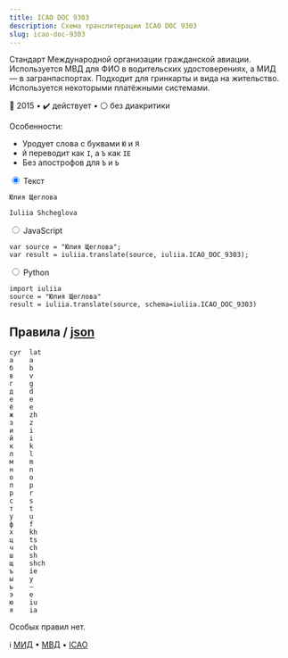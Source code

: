 ```yaml
---
title: ICAO DOC 9303
description: Схема транслитерации ICAO DOC 9303
slug: icao-doc-9303
---
```


Стандарт Международной организации гражданской авиации. Используется МВД для ФИО в водительских удостоверениях, а МИД — в загранпаспортах. Подходит для гринкарты и вида на жительство. Используется некоторыми платёжными системами.

📅 2015 • ✔️ действует • ⚪ без диакритики

Особенности:

-   Уродует слова с буквами `Ю` и `Я`
-   `Й` переводит как `I`, а `Ъ` как `IE`
-   Без апострофов для `Ъ` и `Ь`

<div class="tabs">
<input name="tabs" type="radio" id="text" checked="checked" class="input"/>
<label for="text" class="label"><span>Текст</span></label>
<div class="panel pre-group">
<pre data-ref="source" contenteditable="true" class="editable"><code>Юлия Щеглова</code></pre>
<pre data-ref="target" data-schema="icao_doc_9303"><code>Iuliia Shcheglova</code></pre>
</div>

<input name="tabs" type="radio" id="js" class="input"/>
<label for="js" class="label"><span>JavaScript</span></label>
<pre class="panel"><code>var source = "Юлия Щеглова";
var result = iuliia.translate(source, iuliia.ICAO_DOC_9303);</code></pre>

<input name="tabs" type="radio" id="python" class="input"/>
<label for="python" class="label"><span>Python</span></label>
<pre class="panel"><code>import iuliia
source = "Юлия Щеглова"
result = iuliia.translate(source, schema=iuliia.ICAO_DOC_9303)</code></pre>
</div>

## Правила / [json](https://github.com/nalgeon/iuliia/blob/master/icao_doc_9303.json)

```
cyr  lat
а    a
б    b
в    v
г    g
д    d
е    e
ё    e
ж    zh
з    z
и    i
й    i
к    k
л    l
м    m
н    n
о    o
п    p
р    r
с    s
т    t
у    u
ф    f
х    kh
ц    ts
ч    ch
ш    sh
щ    shch
ъ    ie
ы    y
ь    —
э    e
ю    iu
я    ia
```

Особых правил нет.

ℹ️ [МИД](http://www.consultant.ru/document/cons_doc_LAW_360580/9eb761ae644ec1e283b3a50ef232330b924577cb/) • [МВД](http://www.consultant.ru/document/cons_doc_LAW_89677/db3d94f8d21c0b290f4ed59633c74a4fa1f4767f/) • [ICAO](https://www.icao.int/publications/Documents/9303_p3_cons_en.pdf)
